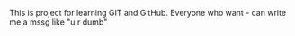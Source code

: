 This is project for learning GIT and GitHub. Everyone who want - can write me a mssg like "u r dumb"
